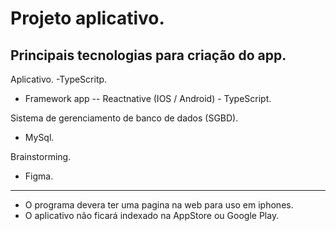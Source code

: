 # Projeto aplicativo.

## Principais tecnologias para criação do app.

Aplicativo.
-TypeScritp.

- Framework app
  -- Reactnative (IOS / Android) - TypeScript.

Sistema de gerenciamento de banco de dados (SGBD).

- MySql.

Brainstorming.

- Figma.

---

- O programa devera ter uma pagina na web para uso em iphones.
- O aplicativo não ficará indexado na AppStore ou Google Play.
